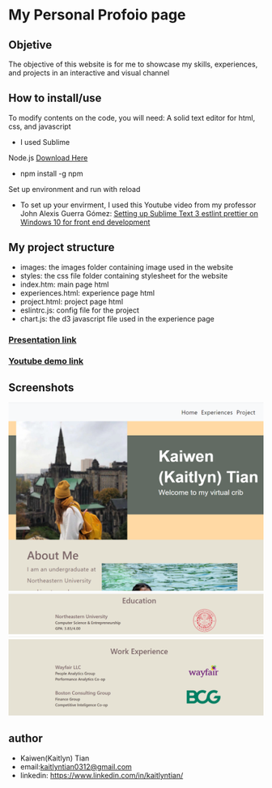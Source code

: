 # My Personal Profoio page

## Objetive
The objective of this website is for me to showcase my skills, experiences, and projects in an interactive and visual channel

## How to install/use
To modify contents on the code, you will need:
A solid text editor for html, css, and javascript
- I used Sublime

Node.js [Download Here](http://getbootstrap.com/getting-started/)
- npm install -g npm

Set up environment and run with reload
- To set up your envirment, I used this Youtube video from my professor John Alexis Guerra Gómez:
[Setting up Sublime Text 3 estlint prettier on Windows 10 for front end development
](https://www.youtube.com/watch?v=Q5bbPEAOwYs&t=1730s)

## My project structure
- images: the images folder containing image used in the website
- styles: the css file folder containing stylesheet for the website
- index.htm: main page html
- experiences.html: experience page html
- project.html: project page html
- eslintrc.js: config file for the project
- chart.js: the d3 javascript file used in the experience page

### [Presentation link](https://www.canva.com/design/DAEsd-Y5FwQ/zA_te66GnCuvTKlzZC6U4Q/view?utm_content=DAEsd-Y5FwQ&utm_campaign=designshare&utm_medium=link&utm_source=sharebutton)
### [Youtube demo link](https://youtu.be/AXFt7bMexKM)

## Screenshots
![Hom page](https://raw.githubusercontent.com/kaitlyntian/homepage/main/images/header_screenshoot.PNG)
![Experience Page](https://github.com/kaitlyntian/homepage/blob/main/images/experience_rundown.PNG?raw=true)
## author
- Kaiwen(Kaitlyn) Tian
- email:kaitlyntian0312@gmail.com
- linkedin: https://www.linkedin.com/in/kaitlyntian/
